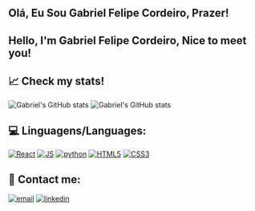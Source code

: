 ## Olá, Eu Sou Gabriel Felipe Cordeiro, Prazer!
## Hello, I'm Gabriel Felipe Cordeiro, Nice to meet you!


## 📈 Check my stats!
![Gabriel's GitHub stats](https://github-readme-stats-git-masterrstaa-rickstaa.vercel.app/api?username=GabrielFelipe42&show_icons=true&theme=radical)
![Gabriel's GitHub stats](https://github-readme-stats-git-masterrstaa-rickstaa.vercel.app/api/top-langs/?username=GabrielFelipe42&show_icons=true&theme=radical)


## 💻 Linguagens/Languages:
[![React](https://img.shields.io/badge/React-20232A?style=for-the-badge&logo=react&logoColor=61DAFB)]()
[![JS](https://img.shields.io/badge/JavaScript-323330?style=for-the-badge&logo=javascript&logoColor=F7DF1E)]()
[![python](https://img.shields.io/badge/Python-14354C?style=for-the-badge&logo=python&logoColor=white)]()
[![HTML5](https://img.shields.io/badge/HTML-239120?style=for-the-badge&logo=html5&logoColor=white)]()
[![CSS3](https://img.shields.io/badge/CSS-239120?&style=for-the-badge&logo=css3&logoColor=white)]()

## 📲 Contact me:
[![email](https://img.shields.io/badge/Gmail-D14836?style=for-the-badge&logo=gmail&logoColor=white)](gabrielfelipe11102002@gmail.com)
[![linkedin](https://img.shields.io/badge/LinkedIn-0077B5?style=for-the-badge&logo=linkedin&logoColor=white)](www.linkedin.com/in/gabriel-felipe-gabas)
